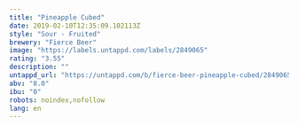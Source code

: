 ```yaml
---
title: "Pineapple Cubed"
date: 2019-02-10T12:35:09.102113Z
style: "Sour - Fruited"
brewery: "Fierce Beer"
image: "https://labels.untappd.com/labels/2849065"
rating: "3.55"
description: ""
untappd_url: "https://untappd.com/b/fierce-beer-pineapple-cubed/2849065"
abv: "8.0"
ibu: "0"
robots: noindex,nofollow
lang: en
---
```


